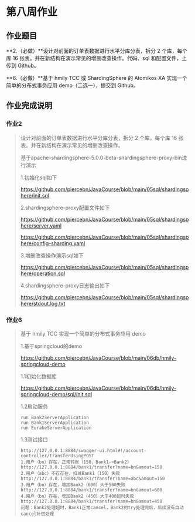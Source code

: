 # 第八周作业

## 作业题目

**2.（必做）**设计对前面的订单表数据进行水平分库分表，拆分 2 个库，每个库 16 张表。并在新结构在演示常见的增删改查操作。代码、sql 和配置文件，上传到 Github。

**6.（必做）**基于 hmily TCC 或 ShardingSphere 的 Atomikos XA 实现一个简单的分布式事务应用 demo（二选一），提交到 Github。

## 作业完成说明

### 作业2

> 设计对前面的订单表数据进行水平分库分表，拆分 2 个库，每个库 16 张表。并在新结构在演示常见的增删改查操作。
>
> 基于apache-shardingsphere-5.0.0-beta-shardingsphere-proxy-bin进行演示
>
> 1.初始化sql如下
>
> https://github.com/piercebn/JavaCourse/blob/main/05sql/shardingsphere/init.sql
>
> 2.shardingsphere-proxy配置文件如下
>
> https://github.com/piercebn/JavaCourse/blob/main/05sql/shardingsphere/server.yaml
>
> https://github.com/piercebn/JavaCourse/blob/main/05sql/shardingsphere/config-sharding.yaml
>
> 3.增删改查操作演示sql如下
>
> https://github.com/piercebn/JavaCourse/blob/main/05sql/shardingsphere/operation.sql
>
> 4.shardingsphere-proxy日志输出如下
>
> https://github.com/piercebn/JavaCourse/blob/main/05sql/shardingsphere/stdout.log.txt
>
> 

### 作业6

> 基于 hmily TCC 实现一个简单的分布式事务应用 demo
>
> 1.基于springcloud的demo
>
> https://github.com/piercebn/JavaCourse/blob/main/06db/hmily-springcloud-demo
>
> 1.1初始化数据库
>
> https://github.com/piercebn/JavaCourse/blob/main/06db/hmily-springcloud-demo/sql/init.sql
>
> 1.2启动服务
>
> ```
> run Bank2ServerApplication
> run Bank1ServerApplication
> run EurakeServerApplication
> ```
>
> 1.3测试接口
>
> ```
> http://127.0.0.1:8884/swagger-ui.html#!/account-controller/transferUsingPOST
> 1.用户（bn）存在，正常转账（150，Bank1->Bank2）
> http://127.0.0.1:8884/bank1/transfer?name=bn&amout=150
> 2.用户（abc）不存存在，扣减Bank1（150）失败
> http://127.0.0.1:8884/bank1/transfer?name=abc&amout=150
> 3.用户（bn）存在，增加Bank2（600）大于500失败
> http://127.0.0.1:8884/bank1/transfer?name=bn&amout=600
> 4.用户（bn）存在，增加Bank2（450）大于400超时失败
> http://127.0.0.1:8884/bank1/transfer?name=bn&amout=450
> 问题：Bank2处理超时，Bank1正常cancel，Bank2的try处理完后，后续没有自动cancel补偿处理
> ```
>
> 










